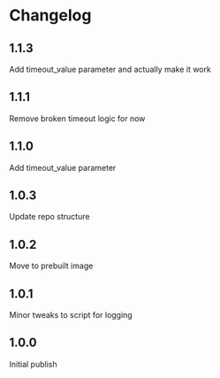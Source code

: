 # Changelog

## 1.1.3

Add timeout_value parameter and actually make it work

## 1.1.1

Remove broken timeout logic for now

## 1.1.0

Add timeout_value parameter

## 1.0.3

Update repo structure

## 1.0.2

Move to prebuilt image

## 1.0.1

Minor tweaks to script for logging

## 1.0.0

Initial publish
